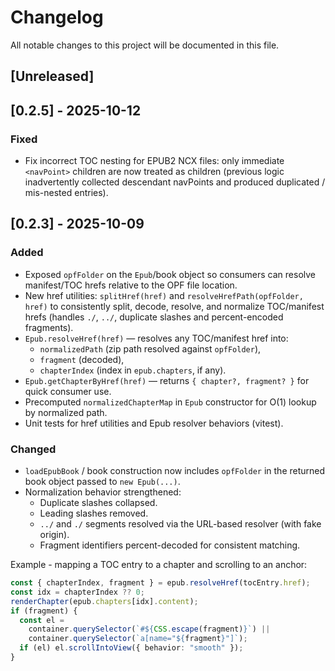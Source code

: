 # Changelog

All notable changes to this project will be documented in this file.

## [Unreleased]

## [0.2.5] - 2025-10-12

### Fixed

- Fix incorrect TOC nesting for EPUB2 NCX files: only immediate `<navPoint>` children are now treated as children (previous logic inadvertently collected descendant navPoints and produced duplicated / mis-nested entries).

## [0.2.3] - 2025-10-09

### Added

- Exposed `opfFolder` on the `Epub`/book object so consumers can resolve manifest/TOC hrefs relative to the OPF file location.
- New href utilities: `splitHref(href)` and `resolveHrefPath(opfFolder, href)` to consistently split, decode, resolve, and normalize TOC/manifest hrefs (handles `./`, `../`, duplicate slashes and percent-encoded fragments).
- `Epub.resolveHref(href)` — resolves any TOC/manifest href into:
  - `normalizedPath` (zip path resolved against `opfFolder`),
  - `fragment` (decoded),
  - `chapterIndex` (index in `epub.chapters`, if any).
- `Epub.getChapterByHref(href)` — returns `{ chapter?, fragment? }` for quick consumer use.
- Precomputed `normalizedChapterMap` in `Epub` constructor for O(1) lookup by normalized path.
- Unit tests for href utilities and Epub resolver behaviors (vitest).

### Changed

- `loadEpubBook` / book construction now includes `opfFolder` in the returned book object passed to `new Epub(...)`.
- Normalization behavior strengthened:
  - Duplicate slashes collapsed.
  - Leading slashes removed.
  - `../` and `./` segments resolved via the URL-based resolver (with fake origin).
  - Fragment identifiers percent-decoded for consistent matching.

Example - mapping a TOC entry to a chapter and scrolling to an anchor:

```ts
const { chapterIndex, fragment } = epub.resolveHref(tocEntry.href);
const idx = chapterIndex ?? 0;
renderChapter(epub.chapters[idx].content);
if (fragment) {
  const el =
    container.querySelector(`#${CSS.escape(fragment)}`) ||
    container.querySelector(`a[name="${fragment}"]`);
  if (el) el.scrollIntoView({ behavior: "smooth" });
}
```
